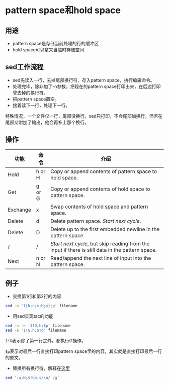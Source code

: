 # pattern space和hold space

## 用途

* pattern space是存储当前处理的行的缓冲区
* hold space可以拿来当临时存储空间

## sed工作流程

- sed先读入一行，去掉尾部换行符，存入pattern space，执行编辑命令。
- 处理完毕，除非加了-n参数，把现在的pattern space打印出来，在后边打印曾去掉的换行符。
- 把pattern space置空。
- 接着读下一行，处理下一行。

特殊情况，一个文件仅一行，尾部没换行，sed只打印，不会尾部加换行，但若在尾部又附加了输出，他会再补上那个换行。

## 操作

| 功能     | 命令   | 介绍                                                                                             |
|----------|--------|--------------------------------------------------------------------------------------------------|
| Hold     | h or H | Copy or append contents of pattern space to hold space.                                          |
| Get      | g or G | Copy or append contents of hold space to pattern space.                                          |
| Exchange | x      | Swap contents of hold space and pattern space.                                                   |
| Delete   | d      | Delete pattern space.  *Start next cycle*.                                                       |
| Delete   | D      | Delete  up  to  the  first  embedded newline in the pattern space.                               |
| \/       | \/     | *Start next cycle*, but skip reading from the input if there is still data in the pattern space. |
| Next     | n or N | Read/append the next line of input into the pattern space.                                       |

## 例子

* 交换第1行和第2行的内容

```bash
sed -n '1{h;n;x;H;x};p' filename
```

* 用sed实现tac的功能

```bash
sed -n -e '1!G;h;$p' filename
sed -e '1!G;h;$!d' filename
```

`1!G`表示除了第一行之外，都执行G操作。

`$p`表示对最后一行直接打印pattern space里的内容，其实就是直接打印最后一行的原文。

* 替换所有换行符，解释在[这里](http://stackoverflow.com/questions/1251999/how-can-i-replace-a-newline-n-using-sed)

```bash
sed ':a;N;$!ba;s/\n/ /g'
```

